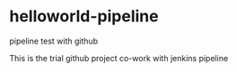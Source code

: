# helloworld-pipeline
pipeline test with github

This is the trial github project co-work with jenkins pipeline
